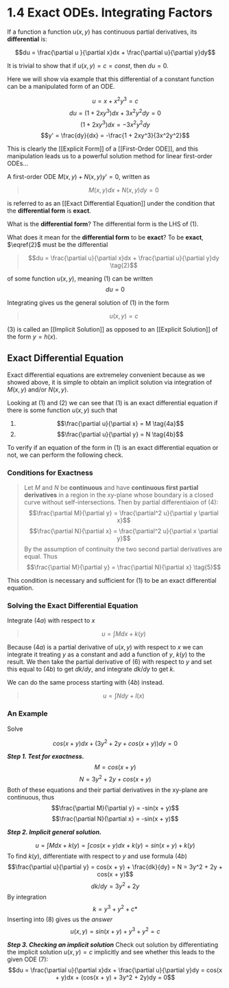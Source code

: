 # 1.4 Exact ODEs. Integrating Factors

If a function a function $u(x,y)$ has continuous partial derivatives, its **differential** is:

$$du = \frac{\partial u }{\partial x}dx + \frac{\partial u}{\partial y}dy$$

It is trivial to show that if $u(x,y) = c = const$, then $du = 0$.

Here we will show via example that this differential of a constant function can be a manipulated form of an ODE.

$$u = x + x^2y^3 = c$$
$$du = (1 + 2xy^3)dx + 3x^2y^2dy = 0$$
$$(1 + 2xy^3)dx = -3x^2y^2dy$$
$$y' = \frac{dy}{dx} = -\frac{1 + 2xy^3}{3x^2y^2}$$

This is clearly the [[Explicit Form]] of a [[First-Order ODE]], and this manipulation leads us to a powerful solution method for linear first-order ODEs... 

A first-order ODE $M(x,y) + N(x,y)y' = 0$, written as

> $$M(x,y)dx + N(x,y)dy = 0 \tag{1}$$

is referred to as an [[Exact Differential Equation]] under the condition that the **differential form** is **exact**.

What is the **differential form**? The differential form is the LHS of $(1)$.

What does it mean for the **differential form** to be **exact**? To be **exact**, $\eqref{2}$ must be the differential
> $$du = \frac{\partial u}{\partial x}dx + \frac{\partial u}{\partial y}dy \tag{2}$$

of some function $u(x,y)$, meaning $(1)$ can be written
$$du = 0$$

Integrating gives us the general solution of $(1)$ in the form
> $$u(x,y) = c \tag{3}$$

$(3)$ is called an [[Implicit Solution]] as opposed to an [[Explicit Solution]] of the form $y = h(x)$.

## Exact Differential Equation

Exact differential equations are extremeley convenient because as we showed above, it is simple to obtain an implicit solution via integration of $M(x,y)$ and/or $N(x,y)$.

Looking at $(1)$ and $(2)$ we can see that $(1)$ is an exact differential equation if there is some function $u(x,y)$ such that

1. $$\frac{\partial u}{\partial x} = M \tag{4a}$$
2. $$\frac{\partial u}{\partial y} = N \tag{4b}$$

To verify if an equation of the form in $(1)$ is an exact differential equation or not, we can perform the following check.

### Conditions for Exactness

> Let $M$ and $N$ be **continuous** and have **continuous first partial derivatives** in a region in the xy-plane whose boundary is a closed curve without self-intersections. Then by partial differentiaion of $(4)$:
> $$\frac{\partial M}{\partial y} = \frac{\partial^2 u}{\partial y \partial x}$$
> $$\frac{\partial N}{\partial x} = \frac{\partial^2 u}{\partial x \partial y}$$
> By the assumption of continuity the two second partial derivatives are equal. Thus
> $$\frac{\partial M}{\partial y} = \frac{\partial N}{\partial x} \tag{5}$$

This condition is necessary and sufficient for $(1)$ to be an exact differential equation.

### Solving the Exact Differential Equation

Integrate $(4a)$ with respect to $x$

> $$u = \int M dx + k(y) \tag{6}$$

Because $(4a)$ is a partial derivative of $u(x,y)$ with respect to $x$ we can integrate it treating $y$ as a constant and add a function of $y$, $k(y)$ to the result. We then take the partial derivative of $(6)$ with respect to $y$ and set this equal to $(4b)$ to get $dk/dy$, and integrate $dk/dy$ to get $k$.

We can do the same process starting with $(4b)$ instead.

> $$u = \int N dy + l(x) \tag{6*}$$

### An Example

Solve

$$cos(x + y)dx + (3y^2 + 2y + cos(x + y))dy = 0 \tag{7}$$

***Step 1. Test for exactness.***
$$M = cos(x + y)$$
$$N = 3y^2 + 2y + cos(x+y)$$
Both of these equations and their partial derivatives in the xy-plane are continuous, thus
$$\frac{\partial M}{\partial y} = -sin(x + y)$$
$$\frac{\partial N}{\partial x} = -sin(x + y)$$

***Step 2. Implicit general solution.***

$$u = \int M dx + k(y) = \int cos(x + y)dx + k(y) = sin(x + y) + k(y) \tag{8}$$
To find $k(y)$, differentiate with respect to $y$ and use formula $(4b)$
$$\frac{\partial u}{\partial y} = cos(x + y) + \frac{dk}{dy} = N = 3y^2 + 2y + cos(x + y)$$
$$dk/dy = 3y^2 + 2y$$
By integration
$$k = y^3 + y^2 + c*$$
Inserting into $(8)$ gives us the *answer*
$$u(x,y) = sin(x + y) + y^3 + y^2 = c$$

***Step 3. Checking an implicit solution***
Check out solution by differentiating the implicit solution $u(x, y) = c$ implicitly and see whether this leads to the given ODE $(7)$:
$$du = \frac{\partial u}{\partial x}dx + \frac{\partial u}{\partial y}dy = cos(x + y)dx + (cos(x + y) + 3y^2 + 2y)dy = 0$$


